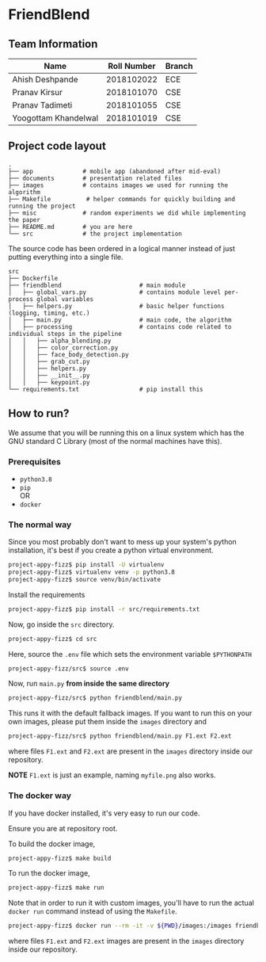 # FriendBlend

## Team Information
| Name | Roll Number| Branch |
| --- | --- | --- |
| Ahish Deshpande | 2018102022 | ECE |
| Pranav Kirsur | 2018101070 | CSE |
| Pranav Tadimeti | 2018101055 | CSE |
| Yoogottam Khandelwal | 2018101019 | CSE |

## Project code layout
```
.
├── app              # mobile app (abandoned after mid-eval)
├── documents        # presentation related files
├── images           # contains images we used for running the algorithm
├── Makefile          # helper commands for quickly building and running the project
├── misc             # random experiments we did while implementing the paper
├── README.md        # you are here
└── src              # the project implementation
```

The source code has been ordered in a logical manner instead of just putting everything into a single file.
```
src
├── Dockerfile
├── friendblend                      # main module
│   ├── global_vars.py               # contains module level per-process global variables
│   ├── helpers.py                   # basic helper functions (logging, timing, etc.)
│   ├── main.py                      # main code, the algorithm
│   ├── processing                   # contains code related to individual steps in the pipeline
│   │   ├── alpha_blending.py
│   │   ├── color_correction.py
│   │   ├── face_body_detection.py
│   │   ├── grab_cut.py
│   │   ├── helpers.py
│   │   ├── __init__.py
│   │   ├── keypoint.py
└── requirements.txt                 # pip install this
```

## How to run?
We assume that you will be running this on a linux system which has the GNU standard C Library (most of the normal machines have this).

### Prerequisites
 - `python3.8`
 - `pip`  
OR  
 - `docker`

### The normal way
Since you most probably don't want to mess up your system's python installation, it's best if you create a python virtual environment.

```sh
project-appy-fizz$ pip install -U virtualenv
project-appy-fizz$ virtualenv venv -p python3.8
project-appy-fizz$ source venv/bin/activate
```

Install the requirements
```sh
project-appy-fizz$ pip install -r src/requirements.txt
```

Now, go inside the `src` directory.
```sh
project-appy-fizz$ cd src
```

Here, source the `.env` file which sets the environment variable `$PYTHONPATH`
```sh
project-appy-fizz/src$ source .env
```

Now, run `main.py` **from inside the same directory**
```sh
project-appy-fizz/src$ python friendblend/main.py
```
This runs it with the default fallback images. If you want to run this on your own images, please put them inside the `images` directory and

```sh
project-appy-fizz/src$ python friendblend/main.py F1.ext F2.ext
```
where files `F1.ext` and `F2.ext` are present in the `images` directory inside our repository.

**NOTE** `F1.ext` is just an example, naming `myfile.png` also works.

### The docker way
If you have docker installed, it's very easy to run our code.

Ensure you are at repository root.

To build the docker image,
```sh
project-appy-fizz$ make build
```

To run the docker image,
```sh
project-appy-fizz$ make run
```

Note that in order to run it with custom images, you'll have to run the actual `docker run` command instead of using the `Makefile`.

```sh
project-appy-fizz$ docker run --rm -it -v ${PWD}/images:/images friendblend F1.ext F2.ext
```

where files `F1.ext` and `F2.ext` images are present in the `images` directory inside our repository.
